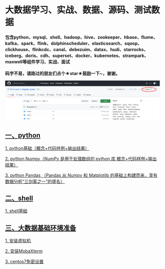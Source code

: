 # 大数据学习、实战、数据、源码、测试数据
#### 包含python、mysql、shell、hadoop、hive、zookeeper、hbase、flume、kafka、spark、flink、dolphinscheduler、elasticsearch、sqoop、clickhouse、flinkcdc、canal、debezuim、datax、hudi、starrocks、iceberg、doris、cdh、superset、docker、kubernetes、strampark、maxwell等组件学习、实战、面试

**码字不易，请路过的朋友们点个★star★鼓励一下~，谢谢。**

![](./images/img_51.png)

## [**一、python**](https://github.com/WuZongYun/bigdata_study/tree/main/python)

[ 1. python基础（概念+代码样例+输出结果）](https://github.com/WuZongYun/bigdata_study/blob/main/python/1_python%E5%9F%BA%E7%A1%80.md)

[ 2. python Numpy（NumPy 是用于处理数组的 python 库 概念+代码样例+输出结果）](https://github.com/WuZongYun/bigdata_study/blob/main/python/2_pythonNumpy.md)

[ 3. python Pandas （Pandas 从 Numpy 和 Matplotlib 的基础上构建而来，享有数据分析“三剑客之一”的盛名）](https://github.com/WuZongYun/bigdata_study/blob/main/python/3_pythonPandas.md)

## [**二、shell**](https://github.com/WuZongYun/bigdata_study/tree/main/shell)

[ 1. shell基础](https://github.com/WuZongYun/bigdata_study/blob/main/shell/1_shell%E5%9F%BA%E7%A1%80.md)

## [**三、大数据基础环境准备**](https://github.com/WuZongYun/bigdata_study/tree/main/%E5%A4%A7%E6%95%B0%E6%8D%AE%E5%9F%BA%E7%A1%80%E7%8E%AF%E5%A2%83%E6%90%AD%E5%BB%BA)

[1. 安装虚拟机](https://github.com/WuZongYun/bigdata_study/blob/main/%E5%A4%A7%E6%95%B0%E6%8D%AE%E5%9F%BA%E7%A1%80%E7%8E%AF%E5%A2%83%E6%90%AD%E5%BB%BA/1_%E5%AE%89%E8%A3%85%E8%99%9A%E6%8B%9F%E6%9C%BA.md)

[2. 安装MobaXterm](https://github.com/WuZongYun/bigdata_study/blob/main/%E5%A4%A7%E6%95%B0%E6%8D%AE%E5%9F%BA%E7%A1%80%E7%8E%AF%E5%A2%83%E6%90%AD%E5%BB%BA/2_%E5%AE%89%E8%A3%85MobaXterm.md)

[3. centos7免密设置](https://github.com/WuZongYun/bigdata_study/blob/main/%E5%A4%A7%E6%95%B0%E6%8D%AE%E5%9F%BA%E7%A1%80%E7%8E%AF%E5%A2%83%E6%90%AD%E5%BB%BA/3_centos7%E5%85%8D%E5%AF%86%E8%AE%BE%E7%BD%AE.md)



